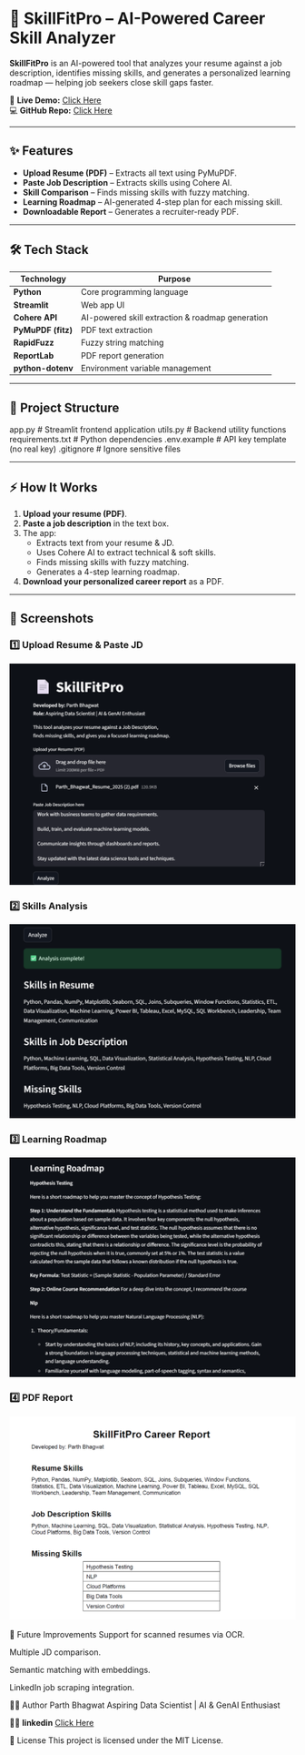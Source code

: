 # 📄 SkillFitPro – AI-Powered Career Skill Analyzer

**SkillFitPro** is an AI-powered tool that analyzes your resume against a job description, identifies missing skills, and generates a personalized learning roadmap — helping job seekers close skill gaps faster.

🚀 **Live Demo:** [Click Here](https://skillfitpro.streamlit.app/)  
💻 **GitHub Repo:** [Click Here](https://github.com/yourusername/skillfitpro-career-skill-analyzer)  

---

## ✨ Features
- **Upload Resume (PDF)** – Extracts all text using PyMuPDF.
- **Paste Job Description** – Extracts skills using Cohere AI.
- **Skill Comparison** – Finds missing skills with fuzzy matching.
- **Learning Roadmap** – AI-generated 4-step plan for each missing skill.
- **Downloadable Report** – Generates a recruiter-ready PDF.

---

## 🛠 Tech Stack
| Technology | Purpose |
|------------|---------|
| **Python** | Core programming language |
| **Streamlit** | Web app UI |
| **Cohere API** | AI-powered skill extraction & roadmap generation |
| **PyMuPDF (fitz)** | PDF text extraction |
| **RapidFuzz** | Fuzzy string matching |
| **ReportLab** | PDF report generation |
| **python-dotenv** | Environment variable management |

---

## 📂 Project Structure

 app.py # Streamlit frontend application
 utils.py # Backend utility functions
 requirements.txt # Python dependencies
.env.example # API key template (no real key)
.gitignore # Ignore sensitive files


---

## ⚡ How It Works
1. **Upload your resume (PDF)**.
2. **Paste a job description** in the text box.
3. The app:
   - Extracts text from your resume & JD.
   - Uses Cohere AI to extract technical & soft skills.
   - Finds missing skills with fuzzy matching.
   - Generates a 4-step learning roadmap.
4. **Download your personalized career report** as a PDF.

---

## 📸 Screenshots

### 1️⃣ Upload Resume & Paste JD
![Upload Resume](https://github.com/parthbhagwat22/skillfitpro-career-skill-analyzer/blob/a93599d0fad410edbec3055eebc71bd9d8370a09/screenshots/upload_resume/Screenshot%202025-08-08%20140336.png)

### 2️⃣ Skills Analysis
![Analysis Results](https://github.com/parthbhagwat22/skillfitpro-career-skill-analyzer/blob/a93599d0fad410edbec3055eebc71bd9d8370a09/screenshots/skill_comparison/Screenshot%202025-08-08%20140425.png)

### 3️⃣ Learning Roadmap
![Learning Roadmap](https://github.com/parthbhagwat22/skillfitpro-career-skill-analyzer/blob/a93599d0fad410edbec3055eebc71bd9d8370a09/screenshots/roadmap/Screenshot%202025-08-08%20140457.png)

### 4️⃣ PDF Report
![PDF Report](https://github.com/parthbhagwat22/skillfitpro-career-skill-analyzer/blob/a93599d0fad410edbec3055eebc71bd9d8370a09/screenshots/pdf_report/Screenshot%202025-08-08%20140543.png)


🚀 Future Improvements
Support for scanned resumes via OCR.

Multiple JD comparison.

Semantic matching with embeddings.

LinkedIn job scraping integration.

👨‍💻 Author
Parth Bhagwat
Aspiring Data Scientist | AI & GenAI Enthusiast

🔗🚀 **linkedin** [Click Here](https://www.linkedin.com/in/parthbhagwat/)

📜 License
This project is licensed under the MIT License.

